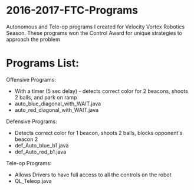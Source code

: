 # 2016-2017-FTC-Programs
Autonomous and Tele-op programs I created for Velocity Vortex Robotics Season. These programs won the Control Award for unique strategies to approach the problem

# Programs List:
Offensive Programs:
* With a timer (5 sec delay) - detects correct color for 2 beacons, shoots 2 balls, and park on ramp
 * auto_blue_diagonal_with_WAIT.java
 * auto_red_diagonal_with_WAIT.java

Defensive Programs:
* Detects correct color for 1 beacon, shoots 2 balls, blocks opponent's beacon 2
 * def_Auto_blue_b1.java
 * def_Auto_red_b1.java

Tele-op Programs:
* Allows Drivers to have full access to all the controls on the robot
 * QL_Teleop.java
